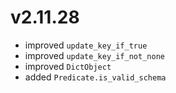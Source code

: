 # v2.11.28

* improved `update_key_if_true`
* improved `update_key_if_not_none`
* improved `DictObject`
* added `Predicate.is_valid_schema`
